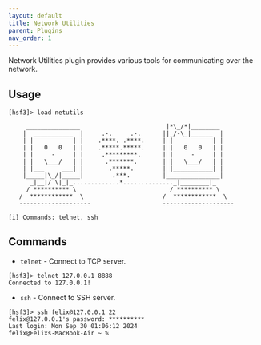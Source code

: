 ```yaml
---
layout: default
title: Network Utilities
parent: Plugins
nav_order: 1
---
```


Network Utilities plugin provides various tools for communicating over the network.

## Usage

```entysec
[hsf3]> load netutils

     _______________                        |*\_/*|________
    |  ___________  |     .-.     .-.      ||_/-\_|______  |
    | |           | |    .****. .****.     | |           | |
    | |   0   0   | |    .*****.*****.     | |   0   0   | |
    | |     -     | |     .*********.      | |     -     | |
    | |   \___/   | |      .*******.       | |   \___/   | |
    | |___     ___| |       .*****.        | |___________| |
    |_____|\_/|_____|        .***.         |_______________|
      _|__|/ \|_|_.............*.............._|________|_
     / ********** \                          / ********** \
   /  ************  \                      /  ************  \
   --------------------                    --------------------

[i] Commands: telnet, ssh
```

## Commands

* `telnet` - Connect to TCP server.

```entysec
[hsf3]> telnet 127.0.0.1 8888
Connected to 127.0.0.1!
```

* `ssh` - Connect to SSH server.

```entysec
[hsf3]> ssh felix@127.0.0.1 22
felix@127.0.0.1's password: **********
Last login: Mon Sep 30 01:06:12 2024
felix@Felixs-MacBook-Air ~ %
```
